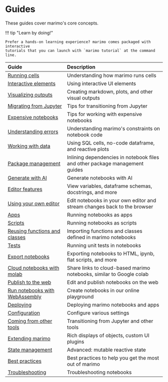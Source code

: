 # Guides

These guides cover marimo's core concepts.

!!! tip "Learn by doing!"

    Prefer a hands-on learning experience? marimo comes packaged with interactive
    tutorials that you can launch with `marimo tutorial` at the command line.

| Guide                                                 | Description                                                |
| :---------------------------------------------------- | :--------------------------------------------------------- |
| [Running cells](reactivity.md)                        | Understanding how marimo runs cells                        |
| [Interactive elements](interactivity.md)              | Using interactive UI elements                              |
| [Visualizing outputs](outputs.md)                     | Creating markdown, plots, and other visual outputs         |
| [Migrating from Jupyter](coming_from/jupyter.md)      | Tips for transitioning from Jupyter                        |
| [Expensive notebooks](expensive_notebooks.md)         | Tips for working with expensive notebooks                  |
| [Understanding errors](understanding_errors/index.md) | Understanding marimo's constraints on notebook code        |
| [Working with data](working_with_data/index.md)       | Using SQL cells, no-code dataframe, and reactive plots     |
| [Package management](package_management/index.md)     | Inlining dependencies in notebook files and other package management guides |
| [Generate with AI](generate_with_ai/index.md)         | Generate notebooks with AI                                 |
| [Editor features](editor_features/index.md)           | View variables, dataframe schemas, docstrings, and more    |
| [Using your own editor](editor_features/watching.md)  | Edit notebooks in your own editor and stream changes back to the browser |
| [Apps](apps.md)                                       | Running notebooks as apps                                  |
| [Scripts](scripts.md)                                 | Running notebooks as scripts                               |
| [Reusing functions and classes](reusing_functions.md) | Importing functions and classes defined in marimo notebooks |
| [Tests](testing/index.md)                             | Running unit tests in notebooks                            |
| [Export notebooks](exporting.md)                      | Exporting notebooks to HTML, ipynb, flat scripts, and more |
| [Cloud notebooks with molab](molab.md)             | Share links to cloud-based marimo notebooks, similar to Google colab                      |
| [Publish to the web](publishing/index.md)             | Edit and publish notebooks on the web                      |
| [Run notebooks with WebAssembly](wasm.md)             | Create notebooks in our online playground                  |
| [Deploying](deploying/index.md)                       | Deploying marimo notebooks and apps                        |
| [Configuration](configuration/index.md)               | Configure various settings                                 |
| [Coming from other tools](coming_from/index.md)       | Transitioning from Jupyter and other tools                 |
| [Extending marimo](integrating_with_marimo/index.md)  | Rich displays of objects, custom UI plugins                |
| [State management](state.md)                          | Advanced: mutable reactive state                           |
| [Best practices](best_practices.md)                   | Best practices to help you get the most out of marimo      |
| [Troubleshooting](troubleshooting.md)                 | Troubleshooting notebooks                                  |
